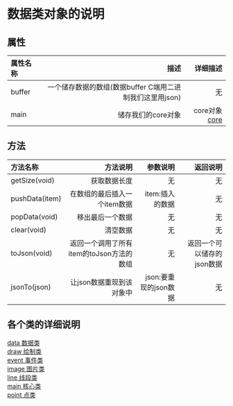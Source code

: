 # 数据类对象的说明

## 属性
|属性名称|描述|详细描述|
|:-|-:|-:|
|buffer|一个储存数据的数组(数据buffer C端用二进制我们这里用json)|无|
|main|储存我们的core对象|core对象[core](#)|

## 方法
|方法名称|方法说明|参数说明|返回说明|
|:-|-:|-:|-:|
|getSize(void)|获取数据长度|无|无|
|pushData(item)|在数组的最后插入一个item数据|item:插入的数据|无|
|popData(void)|移出最后一个数据|无|无|
|clear(void)|清空数据|无|无|
|toJson(void)|返回一个调用了所有item的toJson方法的数组|无|返回一个可以储存的json数据|
|jsonTo(json)|让json数据重现到该对象中|json:要重现的json数据|无|


## 各个类的详细说明
[data 数据类](https://github.com/yinhui1129754/dzqm/blob/master/md/data.md)  
[draw 绘制类](https://github.com/yinhui1129754/dzqm/blob/master/md/draw.md)  
[event 事件类](https://github.com/yinhui1129754/dzqm/blob/master/md/event.md)  
[image 图片类](https://github.com/yinhui1129754/dzqm/blob/master/md/image.md)  
[line 线段类](https://github.com/yinhui1129754/dzqm/blob/master/md/line.md)  
[main 核心类](https://github.com/yinhui1129754/dzqm/blob/master/md/main.md)  
[point 点类](https://github.com/yinhui1129754/dzqm/blob/master/md/point.md)  